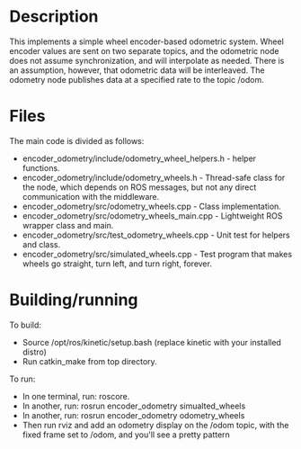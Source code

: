 # Description

This implements a simple wheel encoder-based odometric system.  Wheel encoder values are sent on two separate topics,
and the odometric node does not assume synchronization, and will interpolate as needed.  There is an assumption, however, that odometric data will be interleaved.  The odometry node publishes data at a specified rate to the topic /odom.

# Files

The main code is divided as follows:
* encoder_odometry/include/odometry_wheel_helpers.h - helper functions.
* encoder_odometry/include/odometry_wheels.h - Thread-safe class for the node, which depends on ROS messages, but not any direct communication with the middleware.
* encoder_odometry/src/odometry_wheels.cpp - Class implementation.
* encoder_odometry/src/odometry_wheels_main.cpp - Lightweight ROS wrapper class and main.
* encoder_odometry/src/test_odometry_wheels.cpp - Unit test for helpers and class.
* encoder_odometry/src/simulated_wheels.cpp - Test program that makes wheels go straight, turn left, and turn right, forever.

# Building/running

To build:

* Source /opt/ros/kinetic/setup.bash (replace kinetic with your installed distro)
* Run catkin_make from top directory.

To run:
* In one terminal, run: roscore.
* In another, run: rosrun encoder_odometry simualted_wheels
* In another, run: rosrun encoder_odometry odometry_wheels
* Then run rviz and add an odometry display on the /odom topic, with the fixed frame set to /odom, and you'll see a pretty pattern
